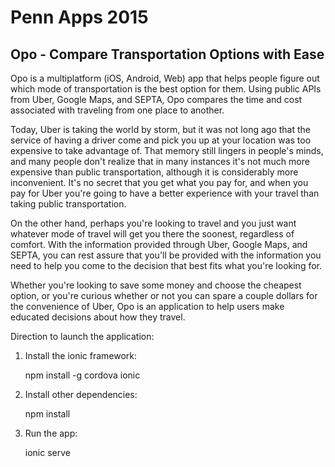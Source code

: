 <h1>
Penn Apps 2015
</h1>
<h2>
Opo - Compare Transportation Options with Ease
</h2>

<p>
Opo is a multiplatform (iOS, Android, Web) app that helps people figure out which mode of transportation is the best option for them. Using public 
APIs from Uber, Google Maps, and SEPTA, Opo compares the time and cost associated with traveling from one place to another.
</p>

<p>
Today, Uber is taking the world by storm, but it was not long ago that the service of having a driver come and pick
you up at your location was too expensive to take advantage of. That memory still lingers in people's minds, and many people
don't realize that in many instances it's not much more expensive than public transportation, although it is considerably
more inconvenient. It's no secret that you get what you pay for, and when you pay for Uber you're going to have a better 
experience with your travel than taking public transportation.
</p>

<p>
On the other hand, perhaps you're looking to travel and you just want whatever mode of travel will get you there the soonest, regardless
of comfort. With the information provided through Uber, Google Maps, and SEPTA, you can rest assure that you'll be provided with the information
you need to help you come to the decision that best fits what you're looking for.
</p>

<p>
Whether you're looking to save some money and choose the cheapest option, or you're curious whether or not you can spare a couple dollars for the 
convenience of Uber, Opo is an application to help users make educated decisions about how they travel.
</p>



Direction to launch the application:


1. Install the ionic framework:

    npm install -g cordova ionic
    
    
    
2. Install other dependencies:

    npm install
    
    
    
3. Run the app:

    ionic serve